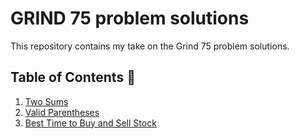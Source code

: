 # GRIND 75 problem solutions

This repository contains my take on the Grind 75 problem solutions.

## Table of Contents :bookmark_tabs:

1. [Two Sums](https://github.com/Shaun04/Grind-75-solutions/blob/main/Week%201/twosums.py)
2. [Valid Parentheses](https://github.com/Shaun04/Grind-75-solutions/blob/main/Week%201/valid-parentheses.py)
3. [Best Time to Buy and Sell Stock](https://github.com/Shaun04/Grind-75-solutions/blob/main/Week%201/besttimetobuyandsell.py)